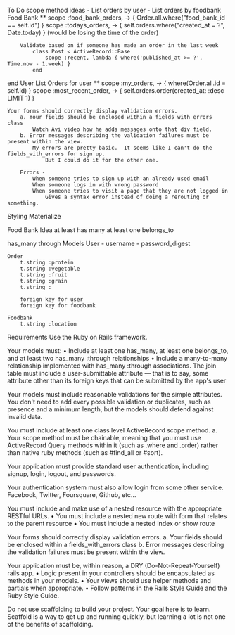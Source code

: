 To Do
    scope method ideas
        - List orders by user
        - List orders by foodbank
    Food Bank
        ** scope :food_bank_orders, -> { Order.all.where("food_bank_id == self.id") }
        scope :todays_orders, -> { self.orders.where("created_at = ?", Date.today) } (would  be losing the time of the order)
        
        Validate based on if someone has made an order in the last week
            class Post < ActiveRecord::Base
                scope :recent, lambda { where('published_at >= ?', Time.now - 1.week) }
            end
end
    User
        List Orders for user
        ** scope :my_orders, -> { where(Order.all.id = self.id) }
        scope :most_recent_order, -> { self.orders.order(created_at: :desc LIMIT 1) }


    Your forms should correctly display validation errors.
        a. Your fields should be enclosed within a fields_with_errors class
            Watch Avi video how he adds messages onto that div field.
        b. Error messages describing the validation failures must be present within the view.
            My errors are pretty basic.  It seems like I can't do the fields_with_errors for sign up.
                But I could do it for the other one.

        Errors - 
            When someone tries to sign up with an already used email
            When someone logs in with wrong password
            When someone tries to visit a page that they are not logged in
                Gives a syntax error instead of doing a rerouting or something.

Styling
    Materialize


Food Bank Idea
at least has many
at least one belongs_to

has_many through
Models
    User
        - username
        - password_digest
        
    Order
        t.string :protein
        t.string :vegetable
        t.string :fruit
        t.string :grain
        t.string :

        foreign key for user
        foreign key for foodbank
    
    Foodbank
        t.string :location

Requirements
Use the Ruby on Rails framework.

Your models must:
    • Include at least one has_many, at least one belongs_to, and at least two has_many :through relationships
    • Include a many-to-many relationship implemented with has_many :through associations. The join table must include a user-submittable attribute — that is to say, some attribute other than its foreign keys that can be submitted by the app's user

Your models must include reasonable validations for the simple attributes. You don't need to add every possible validation or duplicates, such as presence and a minimum length, but the models should defend against invalid data.

You must include at least one class level ActiveRecord scope method. a. Your scope method must be chainable, meaning that you must use ActiveRecord Query methods within it (such as .where and .order) rather than native ruby methods (such as #find_all or #sort).

Your application must provide standard user authentication, including signup, login, logout, and passwords.

Your authentication system must also allow login from some other service. Facebook, Twitter, Foursquare, Github, etc...

You must include and make use of a nested resource with the appropriate RESTful URLs.
    • You must include a nested new route with form that relates to the parent resource
    • You must include a nested index or show route

Your forms should correctly display validation errors.
    a. Your fields should be enclosed within a fields_with_errors class
    b. Error messages describing the validation failures must be present within the view.

Your application must be, within reason, a DRY (Do-Not-Repeat-Yourself) rails app.
    • Logic present in your controllers should be encapsulated as methods in your models.
    • Your views should use helper methods and partials when appropriate.
    • Follow patterns in the Rails Style Guide and the Ruby Style Guide.

Do not use scaffolding to build your project. Your goal here is to learn. Scaffold is a way to get up and running quickly, but learning a lot is not one of the benefits of scaffolding.